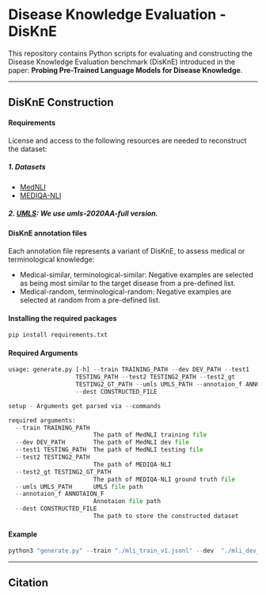 # Disease Knowledge Evaluation - DisKnE
This repository contains Python scripts for evaluating and constructing the Disease Knowledge Evaluation benchmark (DisKnE) introduced in the paper: __Probing Pre-Trained Language Models for Disease Knowledge__.
___

## DisKnE Construction
#### Requirements

License and access to the following resources are needed to reconstruct the dataset:
##### 1. Datasets
* [MedNLI](https://physionet.org/content/mednli/1.0.0/)
* [MEDIQA-NLI](https://physionet.org/content/mednli-bionlp19/1.0.1/)
##### 2. [UMLS](https://www.nlm.nih.gov/research/umls/licensedcontent/umlsknowledgesources.html): We use umls-2020AA-full version.
#### DisKnE annotation files
Each annotation file represents a variant of DisKnE, to assess medical or terminological knowledge: 
* Medical-similar, terminological-similar: Negative examples are selected as being most similar to the target disease from a pre-defined list.
* Medical-random, terminological-random: Negative examples are selected at random from a pre-defined list. 
#### Installing the required packages
``` python
pip install requirements.txt
``` 

#### Required Arguments

``` python
usage: generate.py [-h] --train TRAINING_PATH --dev DEV_PATH --test1
                   TESTING_PATH --test2 TESTING2_PATH --test2_gt
                   TESTING2_GT_PATH --umls UMLS_PATH --annotaion_f ANNOTAION_F
                   --dest CONSTRUCTED_FILE

setup - Arguments get parsed via --commands

required arguments:
  --train TRAINING_PATH
                        The path of MedNLI training file
  --dev DEV_PATH        The path of MedNLI dev file
  --test1 TESTING_PATH  The path of MedNLI testing file
  --test2 TESTING2_PATH
                        The path of MEDIQA-NLI
  --test2_gt TESTING2_GT_PATH
                        The path of MEDIQA-NLI ground truth file
  --umls UMLS_PATH      UMLS file path
  --annotaion_f ANNOTAION_F
                        Annotaion file path
  --dest CONSTRUCTED_FILE
                        The path to store the constructed dataset
``` 

#### Example
``` python
python3 "generate.py" --train "./mli_train_v1.jsonl" --dev  "./mli_dev_v1.jsonl" --test1 "./mli_test_v1.jsonl" --test2 "./mednli_bionlp19_shared_task.jsonl" --test2_gt "./mednli_bionlp19_shared_task_ground_truth.csv" --annotaion_f "./DisknE_similar_annotation.csv" --dest "./DisknE_medical_similar.csv" --umls "./umls-2020AA-full.zip"
``` 

___
## Citation
